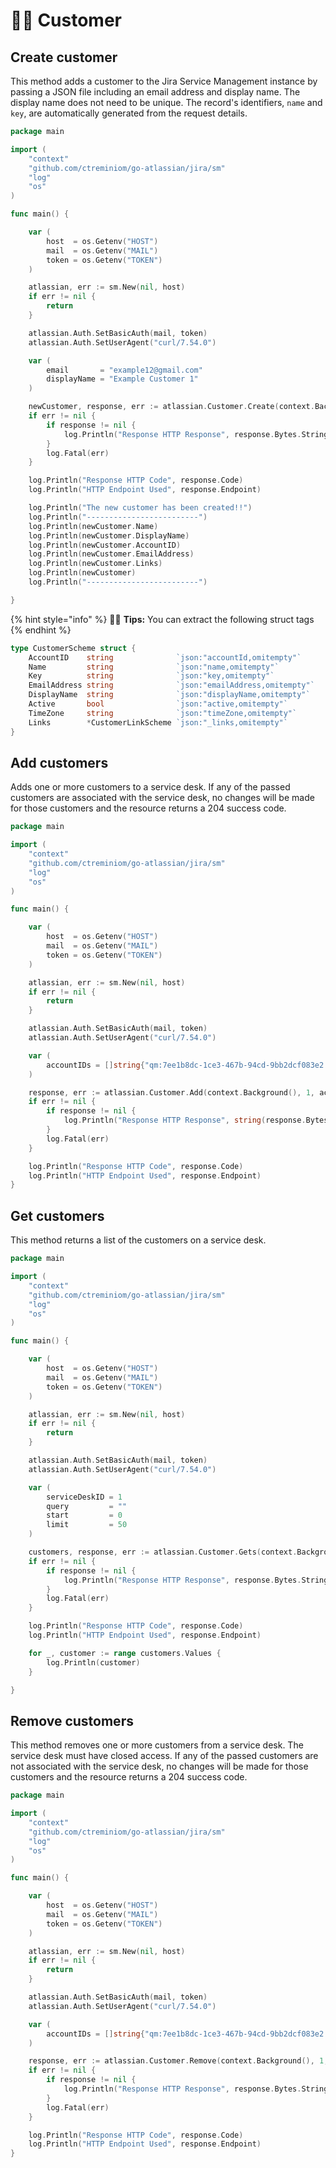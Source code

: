 # 🧑🚀 Customer

## Create customer

This method adds a customer to the Jira Service Management instance by passing a JSON file including an email address and display name. The display name does not need to be unique. The record's identifiers, `name` and `key`, are automatically generated from the request details.

```go
package main

import (
	"context"
	"github.com/ctreminiom/go-atlassian/jira/sm"
	"log"
	"os"
)

func main() {

	var (
		host  = os.Getenv("HOST")
		mail  = os.Getenv("MAIL")
		token = os.Getenv("TOKEN")
	)

	atlassian, err := sm.New(nil, host)
	if err != nil {
		return
	}

	atlassian.Auth.SetBasicAuth(mail, token)
	atlassian.Auth.SetUserAgent("curl/7.54.0")

	var (
		email       = "example12@gmail.com"
		displayName = "Example Customer 1"
	)

	newCustomer, response, err := atlassian.Customer.Create(context.Background(), email, displayName)
	if err != nil {
		if response != nil {
			log.Println("Response HTTP Response", response.Bytes.String())
		}
		log.Fatal(err)
	}

	log.Println("Response HTTP Code", response.Code)
	log.Println("HTTP Endpoint Used", response.Endpoint)

	log.Println("The new customer has been created!!")
	log.Println("-------------------------")
	log.Println(newCustomer.Name)
	log.Println(newCustomer.DisplayName)
	log.Println(newCustomer.AccountID)
	log.Println(newCustomer.EmailAddress)
	log.Println(newCustomer.Links)
	log.Println(newCustomer)
	log.Println("-------------------------")

}
```

{% hint style="info" %}
🧚‍♀️ **Tips:** You can extract the following struct tags
{% endhint %}

```go
type CustomerScheme struct {
	AccountID    string              `json:"accountId,omitempty"`
	Name         string              `json:"name,omitempty"`
	Key          string              `json:"key,omitempty"`
	EmailAddress string              `json:"emailAddress,omitempty"`
	DisplayName  string              `json:"displayName,omitempty"`
	Active       bool                `json:"active,omitempty"`
	TimeZone     string              `json:"timeZone,omitempty"`
	Links        *CustomerLinkScheme `json:"_links,omitempty"`
}
```

## Add customers

Adds one or more customers to a service desk. If any of the passed customers are associated with the service desk, no changes will be made for those customers and the resource returns a 204 success code.

```go
package main

import (
	"context"
	"github.com/ctreminiom/go-atlassian/jira/sm"
	"log"
	"os"
)

func main() {

	var (
		host  = os.Getenv("HOST")
		mail  = os.Getenv("MAIL")
		token = os.Getenv("TOKEN")
	)

	atlassian, err := sm.New(nil, host)
	if err != nil {
		return
	}

	atlassian.Auth.SetBasicAuth(mail, token)
	atlassian.Auth.SetUserAgent("curl/7.54.0")

	var (
		accountIDs = []string{"qm:7ee1b8dc-1ce3-467b-94cd-9bb2dcf083e2:3f06c44b-36e8-4394-9ff3-d679f854477c"}
	)

	response, err := atlassian.Customer.Add(context.Background(), 1, accountIDs)
	if err != nil {
		if response != nil {
			log.Println("Response HTTP Response", string(response.Bytes.String()))
		}
		log.Fatal(err)
	}

	log.Println("Response HTTP Code", response.Code)
	log.Println("HTTP Endpoint Used", response.Endpoint)
}
```

## Get customers

This method returns a list of the customers on a service desk.

```go
package main

import (
	"context"
	"github.com/ctreminiom/go-atlassian/jira/sm"
	"log"
	"os"
)

func main() {

	var (
		host  = os.Getenv("HOST")
		mail  = os.Getenv("MAIL")
		token = os.Getenv("TOKEN")
	)

	atlassian, err := sm.New(nil, host)
	if err != nil {
		return
	}

	atlassian.Auth.SetBasicAuth(mail, token)
	atlassian.Auth.SetUserAgent("curl/7.54.0")

	var (
		serviceDeskID = 1
		query         = ""
		start         = 0
		limit         = 50
	)

	customers, response, err := atlassian.Customer.Gets(context.Background(), serviceDeskID, query, start, limit)
	if err != nil {
		if response != nil {
			log.Println("Response HTTP Response", response.Bytes.String())
		}
		log.Fatal(err)
	}

	log.Println("Response HTTP Code", response.Code)
	log.Println("HTTP Endpoint Used", response.Endpoint)

	for _, customer := range customers.Values {
		log.Println(customer)
	}

}
```

## Remove customers

This method removes one or more customers from a service desk. The service desk must have closed access. If any of the passed customers are not associated with the service desk, no changes will be made for those customers and the resource returns a 204 success code.

```go
package main

import (
	"context"
	"github.com/ctreminiom/go-atlassian/jira/sm"
	"log"
	"os"
)

func main() {

	var (
		host  = os.Getenv("HOST")
		mail  = os.Getenv("MAIL")
		token = os.Getenv("TOKEN")
	)

	atlassian, err := sm.New(nil, host)
	if err != nil {
		return
	}

	atlassian.Auth.SetBasicAuth(mail, token)
	atlassian.Auth.SetUserAgent("curl/7.54.0")

	var (
		accountIDs = []string{"qm:7ee1b8dc-1ce3-467b-94cd-9bb2dcf083e2:3f06c44b-36e8-4394-9ff3-d679f854477c"}
	)

	response, err := atlassian.Customer.Remove(context.Background(), 1, accountIDs)
	if err != nil {
		if response != nil {
			log.Println("Response HTTP Response", response.Bytes.String())
		}
		log.Fatal(err)
	}

	log.Println("Response HTTP Code", response.Code)
	log.Println("HTTP Endpoint Used", response.Endpoint)
}
```
